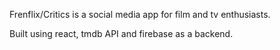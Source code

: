 Frenflix/Critics is a social media app for film and tv enthusiasts.

Built using react, tmdb API and firebase as a backend. 
